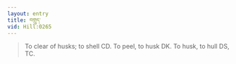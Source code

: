 ```yaml
---
layout: entry
title: བགྲུད་
vid: Hill:0265
---
```

> To clear of husks; to shell CD\. To peel, to husk DK\. To husk, to hull DS, TC\.


